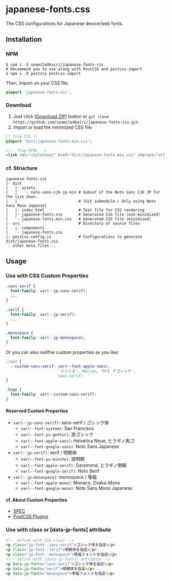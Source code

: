 japanese-fonts.css
==================

The CSS configurations for Japanese device/web fonts.

Installation
------------

### NPM

```shell
$ npm i -S seamile4kairi/japanese-fonts-css
# Recommend you to use along with PostCSS and postcss-import
$ npm i -D postcss postcss-import
```

Then, import on your CSS file.

```css
@import 'japanese-fonts-css';
```

### Download

1. Just click \[[Download ZIP](https://github.com/seamile4kairi/japanese-fonts-css/archive/master.zip)\] button or ``git clone https://github.com/seamile4kairi/japanese-fonts-css.git``.
2. Import or load the minimized CSS file:
```css
/* from CSS */
@import 'dist/japanese-fonts.min.css';
```
```html
<!-- from HTML -->
<link rel="stylesheet" href="dist/japanese-fonts.min.css" charset="utf-8">
```

### cf. Structure

```
japanese-fonts-css
|- dist
|   |- assets
|   |   `- noto-sans-cjk-jp-min # Subset of the Noto Sans CJK JP for the size down.
|   |                           # (Git submodule / Only using Noto Sans Mono Japanse)
|   |- index.html               # Test file for CSS rendering
|   |- japanese-fonts.css       # Generated CSS file (non-minimized)
|   `- japanese-fonts.min.css   # Generated CSS file (minimized)
|- src                          # Directory of source files
|   |- components
|   `- japanese-fonts.css
|- postcss.config.js            # Configurations to generate dist/japanese-fonts.css
`- other meta files...
```

Usage
-----

### Use with CSS Custom Properties

```css
.sans-serif {
  font-family: var(--jp-sans-serif);
  ...
}

.serif {
  font-family: var(--jp-serif);
  ...
}

.monospace {
  font-family: var(--jp-monospace);
}
```

Or you can also redifne custom properties as you like:

```css
:root {
  --custom-sans-serif: var(--font-apple-sans),
                       'メイリオ', Meiryo, 'ＭＳ Ｐゴシック',
                       sans-serif;
}

.hoge {
  font-family: var(--custom-sans-serif);
}
```

#### Reserved Custom Properties

- ``var(--jp-sans-serif)``: sans-serif / ゴシック体
  - ``var(--font-system)``:       San Francisco
  - ``var(--font-yu-gothic)``:    游ゴシック
  - ``var(--font-apple-sans)``:   Helvetica Neue, ヒラギノ角ゴ
  - ``var(--font-google-sans)``:  Noto Sans Japanese
- ``var(--jp-serif)``: serif / 明朝体
  - ``var(--font-yu-mincho)``:    游明朝
  - ``var(--font-apple-serif)``:  Garamond, ヒラギノ明朝
  - ``var(--font-google-serif)``: Noto Serif
- ``var(--jp-monospace)``: monospace / 等幅
  - ``var(--font-apple-mono)``:   Monaco, Osaka-Mono
  - ``var(--font-google-mono)``:  Noto Sans Mono Japanese

#### cf. About Custom Properties

- [SPEC](https://www.w3.org/TR/css-variables/)
- [PostCSS Plugins](https://github.com/postcss/postcss-custom-properties)

### Use with class or [data-jp-fonts] attribute

```html
<!-- Define with CSS class -->
<p class="jp-font--sans-serif">ゴシック体を指定</p>
<p class="jp-font--serif">明朝体を指定</p>
<p class="jp-font--monospace">等幅フォントを指定</p>
<!-- Define with [data-jp-fonts] attribute -->
<p data-jp-fonts="sans-serif">ゴシック体を指定</p>
<p data-jp-fonts="serif">明朝体を指定</p>
<p data-jp-fonts="monospace">等幅フォントを指定</p>
```
